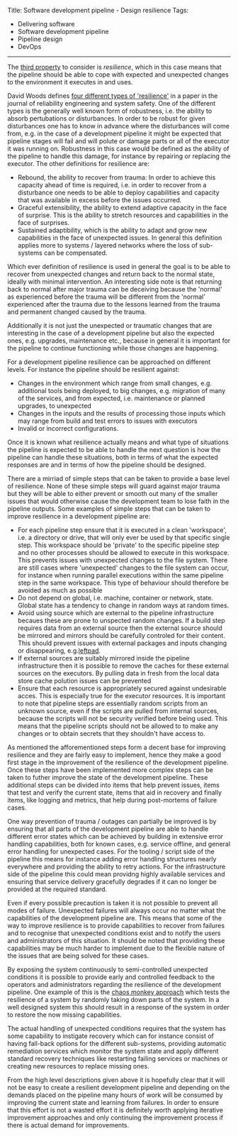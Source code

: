 Title: Software development pipeline - Design resilience
Tags:
  - Delivering software
  - Software development pipeline
  - Pipeline design
  - DevOps
---

The [third property](/posts/Software-development-pipeline-Design-introduction.html) to consider is
*resilience*, which in this case means that the pipeline should be able to cope with
expected and unexpected changes to the environment it executes in and uses.

David Woods defines [four different types of 'resilience'](https://www.researchgate.net/publication/276139783_Four_concepts_for_resilience_and_the_implications_for_the_future_of_resilience_engineering) in a paper in the journal of reliability engineering and system safety. One of the different types
is the generally well known form of robustness, i.e. the ability to absorb pertubations or disturbances.
In order to be robust for given disturbances one has to know in advance where the disturbances will
come from, e.g. in the case of a development pipeline it might be expected that pipeline stages will
fail and will polute or damage parts or all of the executor it was running on. Robustness in this
case would be defined as the ability of the pipeline to handle this damage, for instance by repairing
or replacing the executor. The other definitions for resilience are:

- Rebound, the ability to recover from trauma: In order to achieve this capacity ahead of time is
  required, i.e. in order to recover from a disturbance one needs to be able to deploy capabilities
  and capacity that was available in excess before the issues occurred.
- Graceful extensibility, the ability to extend adaptive capacity in the face of surprise. This is
  the ability to stretch resources and capabilities in the face of surprises.
- Sustained adaptibility, which is the ability to adapt and grow new capabilities in the face of
  unexpected issues. In general this definition applies more to systems / layered networks where
  the loss of sub-systems can be compensated.

Which ever definition of resilience is used in general the goal is to be able to recover from
unexpected changes and return back to the normal state, ideally with minimal intervention. An interesting
side note is that returning back to normal after major trauma can be deceiving because the 'normal' as
experienced before the trauma will be different from the 'normal' experienced after the trauma due
to the lessons learned from the trauma and permanent changed caused by the trauma.

Additionally it is not just the unexpected or traumatic changes that are interesting in the case of a
development pipeline but also the expected ones, e.g. upgrades, maintenance etc., because in general
it is important for the pipeline to continue functioning while those changes are happening.

For a development pipeline resilience can be approached on different levels. For instance the
pipeline should be resilient against:

- Changes in the environment which range from small changes, e.g. additional tools being deployed,
  to big changes, e.g. migration of many of the services, and from expected, i.e. maintenance or
  planned upgrades, to unexpected
- Changes in the inputs and the results of processing those inputs which may range from build and test
  errors to issues with executors
- Invalid or incorrect configurations.

Once it is known what resilience actually means and what type of situations the pipeline is expected
to be able to handle the next question is how the pipeline can handle these situations, both in
terms of what the expected responses are and in terms of how the pipeline should be designed.

There are a mirriad of simple steps that can be taken to provide a base level of resilience. None
of these simple steps will guard against major trauma but they will be able to either prevent or
smooth out many of the smaller issues that would otherwise cause the development team to lose faith
in the pipeline outputs. Some examples of simple steps that can be taken to improve resilience in
a development pipeline are:

- For each pipeline step ensure that it is executed in a clean 'workspace', i.e. a directory or drive,
  that will only ever be used by that specific single step. This workspace should be 'private' to the
  specific pipeline step and no other processes should be allowed to execute in this workspace. This
  prevents issues with unexpected changes to the file system. There are still cases where 'unexpected'
  changes to the file system can occur, for instance when running parallel executions within the same
  pipeline step in the same workspace. This type of behaviour should therefore be avoided as much as
  possible
- Do not depend on global, i.e. machine, container or network, state. Global state has a tendency
  to change in random ways at random times.
- Avoid using source which are external to the pipeline infrastructure becaues these are prone to
  unspected random changes. If a build step requires data from an external source then the external
  source should be mirrored and mirrors should be carefully controled for their content. This should
  prevent issues with external packages and inputs changing or disappearing, e.g.[leftpad](https://www.theregister.co.uk/2016/03/23/npm_left_pad_chaos/).
- If external sources are suitably mirrored inside the pipeline infrastructure then it is possible
  to remove the caches for these external sources on the executors. By pulling data in fresh from the
  local data store cache polution issues can be prevented
- Ensure that each resource is appropriately secured against undesirable acces. This is especially
  true for the executor resources. It is important to note that pipeline steps are essentially random
  scripts from an unknown source, even if the scripts are pulled from internal sources, because the
  scripts will not be security verified before being used. This means that the pipeline scripts should
  not be allowed to to make any changes or to obtain secrets that they shouldn't have access to.

As mentioned the afforementioned steps form a decent base for improving resilience and they are
fairly easy to implement, hence they make a good first stage in the improvement of the resilience
of the development pipeline. Once these steps have been implemented more complex steps can be taken
to futher improve the state of the development pipeline. These additional steps can be divided into
items that help prevent issues, items that test and verify the current state, items that aid in
recovery and finally items, like logging and metrics, that help during post-mortems of failure cases.

One way prevention of trauma / outages can partially be improved is by ensuring that all parts of the
development pipeline are able to handle different error states which can be achieved by building in
extensive error handling capabilities, both for known cases, e.g. service offline, and general error
handling for unexpected cases. For the tooling / script side of the pipeline this means for instance
adding error handling structures nearly everywhere and providing the ability to retry actions.
For the infrastructure side of the pipeline this could mean providng highly available services and
ensuring that service delivery gracefully degrades if it can no longer be provided at the required
standard.

Even if every possible precaution is taken it is not possible to prevent all modes of failure. Unexpected
failures will always occur no matter what the capabilities of the development pipeline are. This means
that some of the way to improve resilience is to provide capabilities to recover from failures and to
recognise that unexpected conditions exist and to notify the users and administrators of this situation.
It should be noted that providing these capabilities may be much harder to implement due to the
flexible nature of the issues that are being solved for these cases.

By exposing the system continuously to semi-controlled unexpected conditions it is possible to
provide early and controlled feedback to the operators and administrators regarding the resilience
of the development pipeline. One example of this is the
[chaos monkey approach](https://github.com/Netflix/SimianArmy/wiki/Chaos-Monkey) which tests the
resilience of a system by randomly taking down parts of the system. In a well designed system this
should result in a response of the system in order to restore the now missing capabilities.

The actual handling of unexpected conditions requires that the system has some capability to instigate
recovery which can for instance consist of having fall-back options for the different sub-systems,
providing automatic remediation services which monitor the system state and apply different standard
recovery techniques like restarting failing services or machines or creating new resources to replace
missing ones.

From the high level descriptions given above it is hopefully clear that it will not be easy to create
a resilient development pipeline and depending on the demands placed on the pipeline many hours of
work will be consumed by improving the current state and learning from failures. In order to ensure
that this effort is not a wasted effort it is definitely worth applying iterative improvement approaches
and only continuing the improvement process if there is actual demand for improvements.
